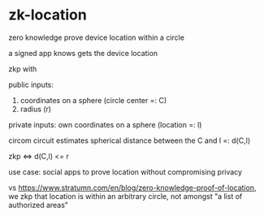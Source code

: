 # zk-location
zero knowledge prove device location within a circle

a signed app knows gets the device location

zkp with

public inputs: 
1) coordinates on a sphere (circle center =: C)
2) radius (r)

private inputs: own coordinates on a sphere (location =: l)

circom circuit estimates spherical distance between the C and l =: d(C,l)

zkp <=> d(C,l) <= r

use case:
social apps to prove location without compromising privacy

vs https://www.stratumn.com/en/blog/zero-knowledge-proof-of-location, we zkp that location is within an arbitrary circle, not amongst "a list of authorized areas"
